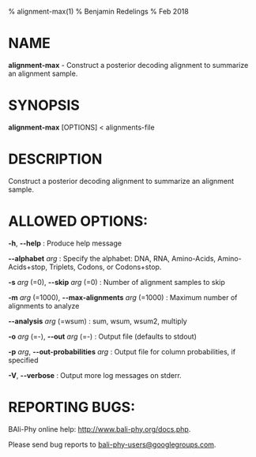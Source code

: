 % alignment-max(1)
% Benjamin Redelings
% Feb 2018

# NAME

**alignment-max** - Construct a posterior decoding alignment to summarize an alignment sample.

# SYNOPSIS

**alignment-max** [OPTIONS] < alignments-file

# DESCRIPTION

Construct a posterior decoding alignment to summarize an alignment sample.

# ALLOWED OPTIONS:
**-h**, **--help**
: Produce help message

**--alphabet** _arg_
: Specify the alphabet: DNA, RNA, Amino-Acids, Amino-Acids+stop, Triplets, Codons, or Codons+stop.

**-s** _arg_ (=0), **--skip** _arg_ (=0)
: Number of alignment samples to skip

**-m** _arg_ (=1000), **--max-alignments** _arg_ (=1000)
: Maximum number of alignments to analyze

**--analysis** _arg_ (=wsum)
: sum, wsum, wsum2, multiply

**-o** _arg_ (=-), **--out** _arg_ (=-)
: Output file (defaults to stdout)

**-p** _arg_, **--out-probabilities** _arg_
: Output file for column probabilities, if specified

**-V**, **--verbose**
: Output more log messages on stderr.


# REPORTING BUGS:
 BAli-Phy online help: <http://www.bali-phy.org/docs.php>.

Please send bug reports to <bali-phy-users@googlegroups.com>.

